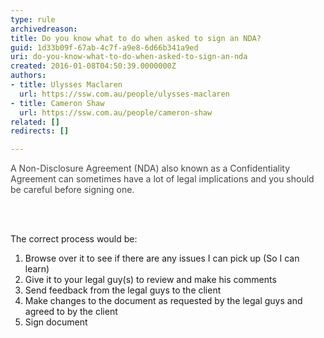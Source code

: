 ```yaml
---
type: rule
archivedreason: 
title: Do you know what to do when asked to sign an NDA?
guid: 1d33b09f-67ab-4c7f-a9e8-6d66b341a9ed
uri: do-you-know-what-to-do-when-asked-to-sign-an-nda
created: 2016-01-08T04:50:39.0000000Z
authors:
- title: Ulysses Maclaren
  url: https://ssw.com.au/people/ulysses-maclaren
- title: Cameron Shaw
  url: https://ssw.com.au/people/cameron-shaw
related: []
redirects: []

---
```



<p><span class="valid-text" style="color&#58;#444444;display&#58;inline;"> A&#160;Non-Disclosure Agreement (NDA) also known as a&#160;Confidentiality Agreement can sometimes have a lot of legal implications and you should be careful before signing one.</span></p>
<br><excerpt class='endintro'></excerpt><br>
<p>The correct process would be&#58;</p><ol><li><span style="line-height&#58;1.6;"> </span>Browse over it to see if there are any issues I can pick up (So I can learn)</li><li>Give it to your legal guy(s)&#160;to review and make his comments</li><li>Send feedback from the&#160;legal guys&#160;to the client</li><li>Make changes to the document as requested&#160;by the legal guys&#160;and agreed to by the&#160;client<br></li><li>Sign document<br></li></ol>


